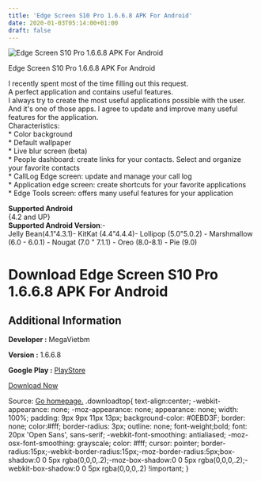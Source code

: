 ```yaml
---
title: 'Edge Screen S10 Pro 1.6.6.8 APK For Android'
date: 2020-01-03T05:14:00+01:00
draft: false
---
```


![Edge Screen S10 Pro 1.6.6.8 APK For Android](https://i0.wp.com/apkhome.net/wp-content/uploads/2020/01/Edge-Screen-S10-Pro-1.6.6.8.png "Edge Screen S10 Pro 1.6.6.8 APK For Android")

  

Edge Screen S10 Pro 1.6.6.8 APK For Android

I recently spent most of the time filling out this request.  
A perfect application and contains useful features.  
I always try to create the most useful applications possible with the user.  
And it's one of those apps. I agree to update and improve many useful features for the application.  
Characteristics:  
\* Color background  
\* Default wallpaper  
\* Live blur screen (beta)  
\* People dashboard: create links for your contacts. Select and organize your favorite contacts  
\* CallLog Edge screen: update and manage your call log  
\* Application edge screen: create shortcuts for your favorite applications  
\* Edge Tools screen: offers many useful features for your application

**Supported Android**  
{4.2 and UP}  
**Supported Android Version**:-  
Jelly Bean(4.1"4.3.1)- KitKat (4.4"4.4.4)- Lollipop (5.0"5.0.2) - Marshmallow (6.0 - 6.0.1) - Nougat (7.0 " 7.1.1) - Oreo (8.0-8.1) - Pie (9.0)

Download Edge Screen S10 Pro 1.6.6.8 APK For Android
====================================================

Additional Information
----------------------

**Developer :** MegaVietbm

**Version :** 1.6.6.8

**Google Play :** [PlayStore](https://play.google.com/store/apps/details?id=com.tools.vietbm.peopledge)

  

[Download Now](https://store4app.co/post/edge-screen-s10-pro-1-6-6-8-apk-for-android_1577968963)

  
Source: [Go homepage.](https://store4app.co/post/edge-screen-s10-pro-1-6-6-8-apk-for-android_1577968963) .downloadtop{ text-align:center; -webkit-appearance: none; -moz-appearance: none; appearance: none; width: 100%; padding: 9px 9px 11px 13px; background-color: #0EBD3F; border: none; color:#fff; border-radius: 3px; outline: none; font-weight;bold; font: 20px 'Open Sans', sans-serif; -webkit-font-smoothing: antialiased; -moz-osx-font-smoothing: grayscale; color: #fff; cursor: pointer; border-radius:15px;-webkit-border-radius:15px;-moz-border-radius:5px;box-shadow:0 0 5px rgba(0,0,0,.2);-moz-box-shadow:0 0 5px rgba(0,0,0,.2);-webkit-box-shadow:0 0 5px rgba(0,0,0,.2) !important; }